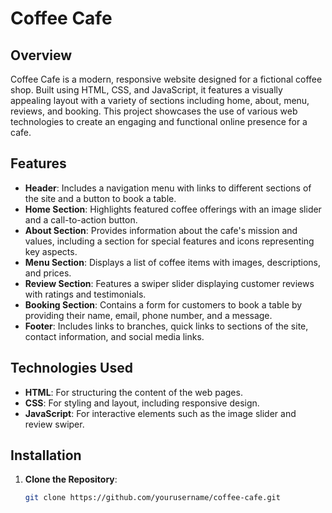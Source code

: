# Coffee Cafe

## Overview

Coffee Cafe is a modern, responsive website designed for a fictional coffee shop. Built using HTML, CSS, and JavaScript, it features a visually appealing layout with a variety of sections including home, about, menu, reviews, and booking. This project showcases the use of various web technologies to create an engaging and functional online presence for a cafe.

## Features

- **Header**: Includes a navigation menu with links to different sections of the site and a button to book a table.
- **Home Section**: Highlights featured coffee offerings with an image slider and a call-to-action button.
- **About Section**: Provides information about the cafe's mission and values, including a section for special features and icons representing key aspects.
- **Menu Section**: Displays a list of coffee items with images, descriptions, and prices.
- **Review Section**: Features a swiper slider displaying customer reviews with ratings and testimonials.
- **Booking Section**: Contains a form for customers to book a table by providing their name, email, phone number, and a message.
- **Footer**: Includes links to branches, quick links to sections of the site, contact information, and social media links.

## Technologies Used

- **HTML**: For structuring the content of the web pages.
- **CSS**: For styling and layout, including responsive design.
- **JavaScript**: For interactive elements such as the image slider and review swiper.

## Installation

1. **Clone the Repository**:
   ```bash
   git clone https://github.com/yourusername/coffee-cafe.git
